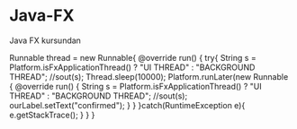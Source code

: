 # Java-FX
Java FX kursundan

Runnable thread = new Runnable{
  @override run() {
    try{
      String s = Platform.isFxApplicationThread() ? "UI THREAD" : "BACKGROUND THREAD";
      //sout(s);
      Thread.sleep(10000);
      Platform.runLater(new Runnable {
        @override run() {
          String s = Platform.isFxApplicationThread() ? "UI THREAD" : "BACKGROUND THREAD";
          //sout(s);
          ourLabel.setText("confirmed");
        }
      }
    }catch(RuntimeException e){
    e.getStackTrace();
    }
 }
}
